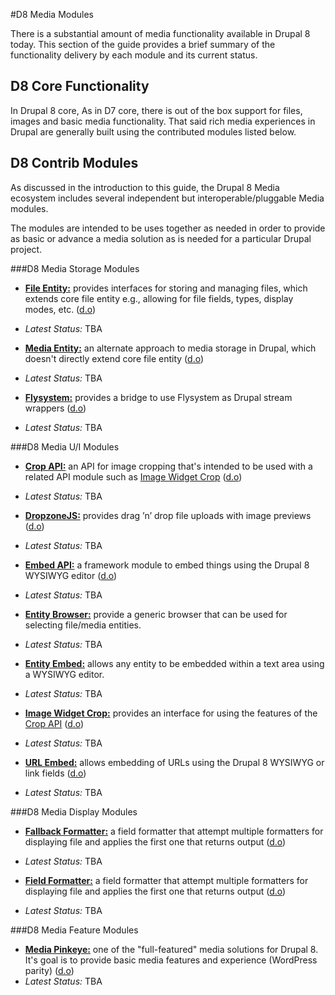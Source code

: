 #D8 Media Modules

There is a substantial amount of media functionality available in Drupal 8 today. This section of the guide provides a brief summary of the functionality delivery by each module and its current status.

## D8 Core Functionality

In Drupal 8 core, As in D7 core, there is out of the box support for files, images and basic media functionality. That said rich media experiences in Drupal are generally built using the contributed modules listed below.


## D8 Contrib  Modules 

As discussed in the introduction to this guide, the Drupal 8 Media ecosystem includes several independent but interoperable/pluggable Media modules.

The modules are intended to be uses together as needed in order to provide as basic or advance a media solution as is needed for a particular Drupal project.


###D8 Media Storage Modules

* [**File Entity:**](modules/file_entity/intro.md) provides interfaces for storing and managing files, which extends core file entity e.g., allowing for file fields, types, display modes, etc. ([d.o](https://github.com/drupal-media/file_entity))
 * *Latest Status:* TBA


* [**Media Entity:**](modules/media_entity/intro.md) an alternate approach to media storage in Drupal, which doesn't directly extend core file entity ([d.o](https://www.drupal.org/project/media_entity))
 * *Latest Status:* TBA


* [**Flysystem:**](modules/flysystem/intro.md) provides a bridge to use Flysystem as Drupal stream wrappers ([d.o](https://www.drupal.org/project/flysystem))
 * *Latest Status:* TBA


###D8 Media U/I Modules

* [**Crop API:**](modules/crop/intro.md) an API for image cropping that's intended to be used with a related API module such as [Image Widget Crop]( https://www.drupal.org/sandbox/woprrr/2571403) ([d.o](https://www.drupal.org/project/crop))
 * *Latest Status:* TBA


* [**DropzoneJS:**](modules/dropzonejs/intro.md) provides drag ’n’ drop file uploads with image previews ([d.o](https://www.drupal.org/project/dropzonejs))
 * *Latest Status:* TBA


* [**Embed API:**](modules/embed/intro.md) a framework module to embed things using the Drupal 8 WYSIWYG editor ([d.o](https://www.drupal.org/project/dropzonejs))
 * *Latest Status:* TBA


* [**Entity Browser:**](modules/entity_browser/intro.md) provide a generic browser that can be used for selecting file/media entities.
 * *Latest Status:* TBA


* [**Entity Embed:**](modules/entity_embed/intro.md) allows any entity to be embedded within a text area using a WYSIWYG editor.
 * *Latest Status:* TBA


* [**Image Widget Crop:**](modules/image_widget_crop/intro.md) provides an interface for using the features of the [Crop API](https://www.drupal.org/project/crop) ([d.o](https://www.drupal.org/sandbox/woprrr/2571403))
 * *Latest Status:* TBA


* [**URL Embed:**](modules/url_embed/intro.md) allows embedding of URLs using the Drupal 8 WYSIWYG or link fields ([d.o](https://www.drupal.org/project/url_embed))
 * *Latest Status:* TBA


###D8 Media Display Modules

* [**Fallback Formatter:**](modules/fallback_formatter/intro.md) a field formatter that attempt multiple formatters for displaying file and applies the first one that returns output ([d.o](https://www.drupal.org/project/fallback_formatter))
 * *Latest Status:* TBA

 
* [**Field Formatter:**](modules/field_formatter/intro.md) a field formatter that attempt multiple formatters for displaying file and applies the first one that returns output ([d.o](https://www.drupal.org/project/field_formatter))
 * *Latest Status:* TBA


###D8 Media Feature Modules

* [**Media Pinkeye:**](modules/media_pinkeye/intro.md) one of the "full-featured" media solutions for Drupal 8. It's goal is to provide basic media features and experience (WordPress parity) ([d.o](https://www.drupal.org/project/media_pinkeye))
 * *Latest Status:* TBA
 
 
 
 